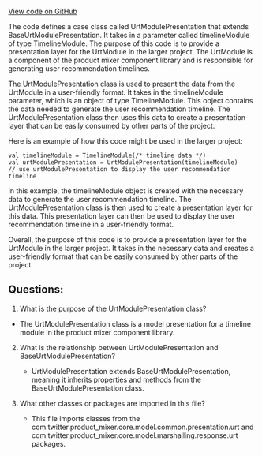 [View code on GitHub](https://github.com/misbahsy/the-algorithm/product-mixer/component-library/src/main/scala/com/twitter/product_mixer/component_library/model/presentation/urt/UrtModulePresentation.scala)

The code defines a case class called UrtModulePresentation that extends BaseUrtModulePresentation. It takes in a parameter called timelineModule of type TimelineModule. The purpose of this code is to provide a presentation layer for the UrtModule in the larger project. The UrtModule is a component of the product mixer component library and is responsible for generating user recommendation timelines. 

The UrtModulePresentation class is used to present the data from the UrtModule in a user-friendly format. It takes in the timelineModule parameter, which is an object of type TimelineModule. This object contains the data needed to generate the user recommendation timeline. The UrtModulePresentation class then uses this data to create a presentation layer that can be easily consumed by other parts of the project.

Here is an example of how this code might be used in the larger project:

```
val timelineModule = TimelineModule(/* timeline data */)
val urtModulePresentation = UrtModulePresentation(timelineModule)
// use urtModulePresentation to display the user recommendation timeline
```

In this example, the timelineModule object is created with the necessary data to generate the user recommendation timeline. The UrtModulePresentation class is then used to create a presentation layer for this data. This presentation layer can then be used to display the user recommendation timeline in a user-friendly format.

Overall, the purpose of this code is to provide a presentation layer for the UrtModule in the larger project. It takes in the necessary data and creates a user-friendly format that can be easily consumed by other parts of the project.
## Questions: 
 1. What is the purpose of the UrtModulePresentation class?
   - The UrtModulePresentation class is a model presentation for a timeline module in the product mixer component library.

2. What is the relationship between UrtModulePresentation and BaseUrtModulePresentation?
   - UrtModulePresentation extends BaseUrtModulePresentation, meaning it inherits properties and methods from the BaseUrtModulePresentation class.

3. What other classes or packages are imported in this file?
   - This file imports classes from the com.twitter.product_mixer.core.model.common.presentation.urt and com.twitter.product_mixer.core.model.marshalling.response.urt packages.